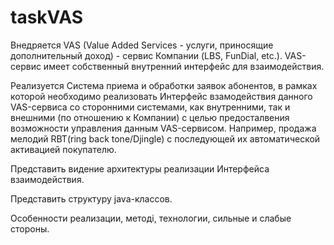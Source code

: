 # taskVAS

Внедряется VAS (Value Added Services - услуги, приносящие дополнительный доход) - сервис Компании (LBS, FunDial, etc.).
VAS-сервис имеет собственный внутренний интерфейс для взаимодействия.

Реализуется Система приема и обработки заявок абонентов, в рамках которой необходимо реализовать Интерфейс взамодействия
данного VAS-сервиса со сторонними системами, как внутренними, так и внешними (по отношению к Компании) с целью предосталвения
возможности управления данным VAS-сервисом.
Например, продажа мелодий RBT(ring back tone/Djingle) c последующей их автоматической активацией покупателю.

Представить видение архитектуры реализации Интерфейса взаимодействия.

Представить структуру java-классов.

Особенности реализации, методі, технологии, сильные и слабые стороны.
